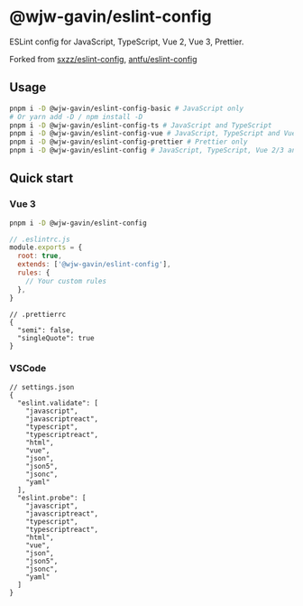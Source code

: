 # @wjw-gavin/eslint-config

ESLint config for JavaScript, TypeScript, Vue 2, Vue 3, Prettier.

Forked from [sxzz/eslint-config](https://github.com/sxzz/eslint-config), 
[antfu/eslint-config](https://github.com/antfu/eslint-config)

## Usage

```bash
pnpm i -D @wjw-gavin/eslint-config-basic # JavaScript only
# Or yarn add -D / npm install -D
pnpm i -D @wjw-gavin/eslint-config-ts # JavaScript and TypeScript
pnpm i -D @wjw-gavin/eslint-config-vue # JavaScript, TypeScript and Vue 2/3 (Auto detect)
pnpm i -D @wjw-gavin/eslint-config-prettier # Prettier only
pnpm i -D @wjw-gavin/eslint-config # JavaScript, TypeScript, Vue 2/3 and Prettier
```

## Quick start

### Vue 3

```bash
pnpm i -D @wjw-gavin/eslint-config
```

```javascript
// .eslintrc.js
module.exports = {
  root: true,
  extends: ['@wjw-gavin/eslint-config'],
  rules: {
    // Your custom rules
  },
}
```

```jsonc
// .prettierrc
{
  "semi": false,
  "singleQuote": true
}
```

### VSCode

```jsonc
// settings.json
{
  "eslint.validate": [
    "javascript",
    "javascriptreact",
    "typescript",
    "typescriptreact",
    "html",
    "vue",
    "json",
    "json5",
    "jsonc",
    "yaml"
  ],
  "eslint.probe": [
    "javascript",
    "javascriptreact",
    "typescript",
    "typescriptreact",
    "html",
    "vue",
    "json",
    "json5",
    "jsonc",
    "yaml"
  ]
}
```
